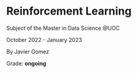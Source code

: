 # Reinforcement Learning
Subject of the Master in Data Science @UOC

October 2022 - January 2023

By Javier Gomez

Grade: **ongoing**
